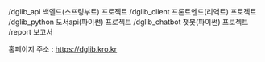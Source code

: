 /dglib_api 백엔드(스프링부트) 프로젝트
/dglib_client 프론트엔드(리액트) 프로젝트
/dglib_python 도서api(파이썬) 프로젝트
/dglib_chatbot 챗봇(파이썬) 프로젝트
/report 보고서

홈페이지 주소 : https://dglib.kro.kr
